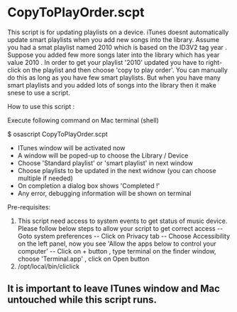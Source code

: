 # CopyToPlayOrder.scpt

This script is for updating  playlists on a device. iTunes doesnt automatically update smart playlists when you add new songs into the library.
Assume you had a smat playlist named 2010 which is based on the ID3V2 tag year . Suppose you added few more songs later into the library which has year value 2010 . In order to get your playlist '2010' updated you have to right-click on the playlist and then choose 'copy to play order'.
You can manually do this as long as you have few smart playlists. But when you have many smart playlists and you added lots of songs into the library then it make snese to use a script.

How to use this script :

Execute following command on Mac terminal (shell)

$ osascript CopyToPlayOrder.scpt 
- ITunes window will be activated now 
- A window will be poped-up to choose the Library / Device
- Choose 'Standard playlist' or 'smart playlist' in next window
- Choose playlists to be updated in the next widnow (you can choose multiple if needed)
- On completion a dialog box shows 'Completed !'
- Any error, debugging information will be shown on terminal

Pre-requisites:
1. This script need access to system events to get status of music device. Please follow below steps to allow your script to get correct access
-- Goto system preferences
-- Click on Privacy tab
-- Choose Accessibility on the left panel, now you see 'Allow the apps below to control your computer'
-- Click on + button , type terminal on the finder window, choose 'Terminal.app' , click on Open button
1. /opt/local/bin/cliclick

## It is important to leave ITunes window and Mac untouched while this script runs. 
